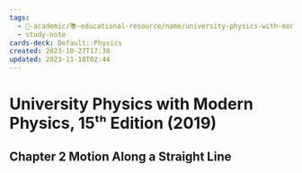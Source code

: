 ```yaml
---
tags:
  - 🔴-academic/📚-educational-resource/name/university-physics-with-modern-physics-15th-edition-2019
  - study-note
cards-deck: Default::Physics
created: 2023-10-27T17:38
updated: 2023-11-18T02:44
---
```


# University Physics with Modern Physics, 15ᵗʰ Edition (2019)

## Chapter 2 Motion Along a Straight Line



